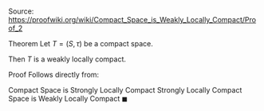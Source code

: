 # 

Source: https://proofwiki.org/wiki/Compact_Space_is_Weakly_Locally_Compact/Proof_2

Theorem
Let $T = \left({S, \tau}\right)$ be a compact space.

Then $T$ is a weakly locally compact.


Proof
Follows directly from:

Compact Space is Strongly Locally Compact
Strongly Locally Compact Space is Weakly Locally Compact
$\blacksquare$





